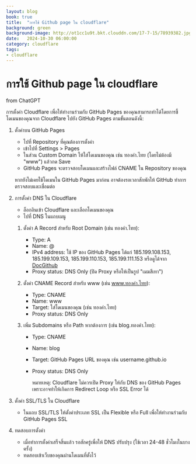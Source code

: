 ```yaml
---
layout: blog
book: true
title:  "การใช้ Github page ใน cloudflare"
background: green
background-image: http://ot1cc1u9t.bkt.clouddn.com/17-7-15/78939382.jpg
date:   2024-10-30 06:00:00
category: cloudflare
tags:
- cloudflare
---
```


# การใช้ Github page ใน cloudflare
from ChatGPT  

การตั้งค่า Cloudflare เพื่อให้ทำงานร่วมกับ GitHub Pages ของคุณสามารถทำได้โดยการชี้โดเมนของคุณจาก Cloudflare ไปยัง GitHub Pages ตามขั้นตอนดังนี้:

1. ตั้งค่าบน GitHub Pages
   - ไปที่ Repository ที่คุณต้องการตั้งค่า
   - เข้าไปที่ Settings > Pages
   - ในส่วน Custom Domain ให้ใส่โดเมนของคุณ เช่น ทองคำ.ไทย (โดยไม่ต้องมี "www") แล้วกด Save
   - GitHub Pages จะตรวจสอบโดเมนและสร้างไฟล์ CNAME ใน Repository ของคุณ  
  
    หากยังไม่เคยใช้โดเมนใน GitHub Pages มาก่อน อาจต้องรอเวลาสักพักให้ GitHub ทำการตรวจสอบและเชื่อมต่อ

2. การตั้งค่า DNS ใน Cloudflare
   - ล็อกอินเข้า Cloudflare และเลือกโดเมนของคุณ
   - ไปที่ DNS ในแถบเมนู
    1. ตั้งค่า A Record สำหรับ Root Domain (เช่น ทองคำ.ไทย):
       - Type: A
       - Name: @
       - IPv4 address: ใช้ IP ของ GitHub Pages ได้แก่ 185.199.108.153, 185.199.109.153, 185.199.110.153, 185.199.111.153 หรือดูได้จาก [DocGithub](https://docs.github.com/en/pages/configuring-a-custom-domain-for-your-github-pages-site/managing-a-custom-domain-for-your-github-pages-site#configuring-an-apex-domain)
       - Proxy status: DNS Only (ปิด Proxy หรือให้เป็นรูป "เมฆสีเทา")
    2. ตั้งค่า CNAME Record สำหรับ www (เช่น www.ทองคำ.ไทย):

       - Type: CNAME
       - Name: www
       - Target: ใส่โดเมนของคุณ (เช่น ทองคำ.ไทย)
       - Proxy status: DNS Only
  
    3. เพิ่ม Subdomains หรือ Path หากต้องการ (เช่น blog.ทองคำ.ไทย):

       - Type: CNAME
       - Name: blog
       - Target: GitHub Pages URL ของคุณ เช่น username.github.io
       - Proxy status: DNS Only 
       
            หมายเหตุ: Cloudflare ไม่ควรเปิด Proxy ให้กับ DNS ของ GitHub Pages เพราะอาจทำให้เกิดการ Redirect Loop หรือ SSL Error ได้

3. ตั้งค่า SSL/TLS ใน Cloudflare
   - ในแถบ SSL/TLS ให้ตั้งค่าประเภท SSL เป็น Flexible หรือ Full เพื่อให้ทำงานร่วมกับ GitHub Pages SSL
4. ทดสอบการตั้งค่า
    - เมื่อทำการตั้งค่าเสร็จสิ้นแล้ว รอสักครู่เพื่อให้ DNS ปรับปรุง (ใช้เวลา 24-48 ชั่วโมงในบางครั้ง)
    - ทดสอบเข้าเว็บของคุณผ่านโดเมนที่ตั้งไว้

